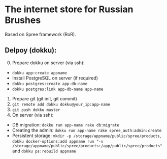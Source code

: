 # The internet store for Russian Brushes

Based on Spree framework (RoR).

## Delpoy (dokku):

0. Prepare dokku on server (via ssh):
  - `dokku app:create appname`
  - Install PostgreSQL on server (if required)
  - `dokku postgres:create app-db-name`
  - `dokku postgres:link app-db-name app-name`
1. Prepare git (git init, git commit)
3. `git remote add dokku dokku@your_ip:app-name`
4. `git push dokku master`
5. On server (via ssh):
  - DB migration: `dokku run app-name rake db:migrate`
  - Creating the admin: `dokku run app-name rake spree_auth:admin:create`
  - Persistent storage: `mkdir -p /storage/appname/public/spree/products`, `dokku docker-options:add appname run "-v /storage/appname/public/spree/products:/app/public/spree/products"` and `dokku ps:rebuild appname`